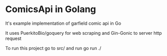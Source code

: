 # ComicsApi in Golang

It's example implementation of garfield comic api in Go

It uses PuerkitoBio/goquery for web scraping and Gin-Gonic to server http request

To run this project go to src/ and run go run ./